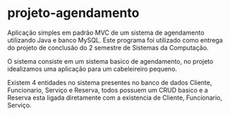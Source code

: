 # projeto-agendamento
Aplicação simples em padrão MVC de um sistema de agendamento utilizando Java e banco MySQL. Este programa foi utilizado como entrega do projeto de conclusão do 2 semestre de Sistemas da Computação.

O sistema consiste em um sistema basico de agendamento, no projeto idealizamos uma aplicação para um cabeleireiro pequeno.

Existem 4 entidades no sistema presentes no banco de dados Cliente, Funcionario, Serviço e Reserva, todos possuem um CRUD basico e a Reserva esta ligada diretamente com a existencia de Cliente, Funcionario, Serviço.
